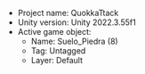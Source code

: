 <!-- UNITY CODE ASSIST INSTRUCTIONS START -->
- Project name: QuokkaTtack
- Unity version: Unity 2022.3.55f1
- Active game object:
  - Name: Suelo_Piedra (8)
  - Tag: Untagged
  - Layer: Default
<!-- UNITY CODE ASSIST INSTRUCTIONS END -->